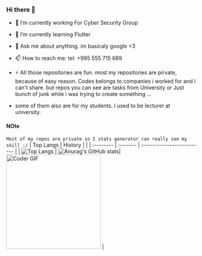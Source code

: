 ### Hi there 👋


- 🔭 I’m currently working For Cyber Security Group 
- 🌱 I’m currently learning Flutter
- 💬 Ask me about anything. im basicaly google <3 
- 📫 How to reach me: tel: +995 555 715 689

- ⚡ All those repositories are fun. most my repositories are pirvate, because of easy reason. Codes belongs to companies i worked for and i can't share. but repos you can see are tasks from University or Just bunch of junk while i was trying to create something ...
- some of them also are for my students. I used to be lecturer at university.


#### NOte
`Most of my repos are private so I stats generator can really see my skill :/`
| Top Langs |   History   |                 |
| :-------- | :------- | :------------------------- |
| ![Top Langs](https://github-readme-stats.vercel.app/api/top-langs/?username=MrDarkG) | ![Anurag's GitHub stats](https://github-readme-stats.vercel.app/api?username=MrDarkG&show_icons=true&theme=radical)|<img src="https://media.giphy.com/media/SWoSkN6DxTszqIKEqv/giphy.gif" alt="Coder GIF" width="250"> |

